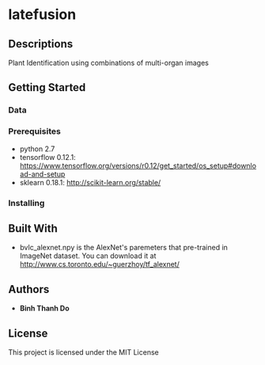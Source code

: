 # latefusion

## Descriptions
Plant Identification using combinations of multi-organ images

## Getting Started

### Data

### Prerequisites
* python 2.7
* tensorflow 0.12.1: https://www.tensorflow.org/versions/r0.12/get_started/os_setup#download-and-setup
* sklearn 0.18.1: http://scikit-learn.org/stable/
### Installing

## Built With

* bvlc_alexnet.npy is the AlexNet's paremeters that pre-trained in ImageNet dataset. You can download it at http://www.cs.toronto.edu/~guerzhoy/tf_alexnet/


## Authors

* **Binh Thanh Do** 

## License

This project is licensed under the MIT License